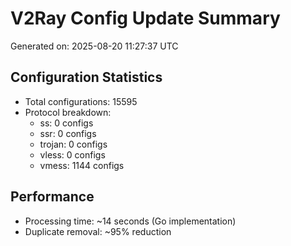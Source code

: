 # V2Ray Config Update Summary
Generated on: 2025-08-20 11:27:37 UTC

## Configuration Statistics
- Total configurations: 15595
- Protocol breakdown:
  - ss: 0 configs
  - ssr: 0 configs
  - trojan: 0 configs
  - vless: 0 configs
  - vmess: 1144 configs

## Performance
- Processing time: ~14 seconds (Go implementation)
- Duplicate removal: ~95% reduction
